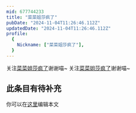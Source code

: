 ```yaml
---
mid: 677744233
title: "菜菜姐莎疯了"
pubDate: "2024-11-04T11:26:46.112Z"
updatedDate: "2024-11-04T11:26:46.112Z"
profile:
  {
    Nickname: ["菜菜姐莎疯了"],
  }
---
```


关注[菜菜姐莎疯了](https://space.bilibili.com/677744233)谢谢喵~ 关注[菜菜姐莎疯了](https://space.bilibili.com/677744233)谢谢喵~

## 此条目有待补充
你可以在[这里](https://github.com/Yuhanawa/VTuber.ICU-Content/edit/master/v/菜菜姐莎疯了/index.md)编辑本文

